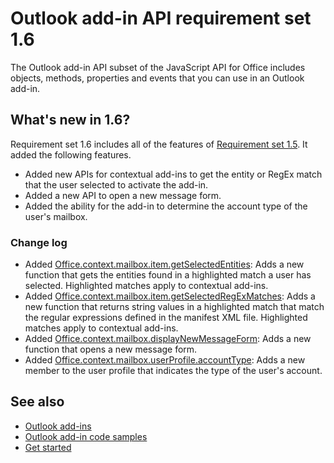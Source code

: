 # Outlook add-in API requirement set 1.6

The Outlook add-in API subset of the JavaScript API for Office includes objects, methods, properties and events that you can use in an Outlook add-in.

## What's new in 1.6?

Requirement set 1.6 includes all of the features of [Requirement set 1.5](../1.5/index.md). It added the following features.

- Added new APIs for contextual add-ins to get the entity or RegEx match that the user selected to activate the add-in.
- Added a new API to open a new message form.
- Added the ability for the add-in to determine the account type of the user's mailbox.

### Change log

- Added [Office.context.mailbox.item.getSelectedEntities](https://dev.office.com/reference/add-ins/outlook/1.6/Office.context.mailbox.item?product=outlook&version=v1.6#getselectedentities--entities): Adds a new function that gets the entities found in a highlighted match a user has selected. Highlighted matches apply to contextual add-ins.
- Added [Office.context.mailbox.item.getSelectedRegExMatches](https://dev.office.com/reference/add-ins/outlook/1.6/Office.context.mailbox.item?product=outlook&version=v1.6#getselectedregexmatches--object): Adds a new function that returns string values in a highlighted match that match the regular expressions defined in the manifest XML file. Highlighted matches apply to contextual add-ins.
- Added [Office.context.mailbox.displayNewMessageForm](https://dev.office.com/reference/add-ins/outlook/1.6/Office.context.mailbox?product=outlook&version=v1.6#displaynewmessageformparameters): Adds a new function that opens a new message form.
- Added [Office.context.mailbox.userProfile.accountType](https://dev.office.com/reference/add-ins/outlook/1.6/Office.context.mailbox.userProfile?product=outlook&version=v1.6#accounttype-string): Adds a new member to the user profile that indicates the type of the user's account.

## See also

- [Outlook add-ins](https://docs.microsoft.com/outlook/add-ins/)
- [Outlook add-in code samples](https://developer.microsoft.com/outlook/gallery/?filterBy=Outlook,Samples,Add-ins)
- [Get started](https://docs.microsoft.com/outlook/add-ins/quick-start)

